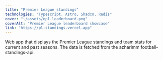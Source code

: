 ```yaml
---
title: "Premier League standings"
technologies: "Typescript, Astro, Shadcn, Redis"
cover: "~/assets/epl-leaderboard.png"
coverAlt: "Premier League leaderboard showcase"
link: "https://pl-standings.vercel.app"
---
```


Web app that displays the Premier League standings and team stats for current and past seasons. The data is fetched from the azharimm football-standings-api.
